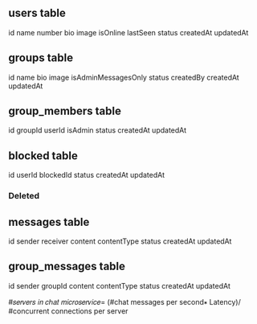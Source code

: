 users table
-----------
id
name
number
bio
image
isOnline
lastSeen
status
createdAt
updatedAt


groups table
------------
id
name
bio
image
isAdminMessagesOnly
status
createdBy
createdAt
updatedAt


group_members table
-------------------
id
groupId
userId
isAdmin
status
createdAt
updatedAt


blocked table
-----------
id
userId
blockedId
status
createdAt
updatedAt








### Deleted
messages table
--------------
id
sender
receiver
content
contentType
status
createdAt
updatedAt


group_messages table
--------------------
id
sender
groupId
content
contentType
status
createdAt
updatedAt



#𝑠𝑒𝑟𝑣𝑒𝑟𝑠 𝑖𝑛 𝑐ℎ𝑎𝑡 𝑚𝑖𝑐𝑟𝑜𝑠𝑒𝑟𝑣𝑖𝑐𝑒= (#chat messages per second∗ Latency)/ #concurrent connections per server






